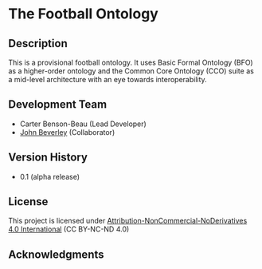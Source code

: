 # The Football Ontology

## Description

This is a provisional football ontology. It uses Basic Formal Ontology (BFO) as a higher-order ontology and the Common Core Ontology (CCO) suite as a mid-level architecture with an eye towards interoperability.

## Development Team

* Carter Benson-Beau (Lead Developer)
* [John Beverley](https://github.com/johnbeve) (Collaborator)

## Version History

* 0.1 (alpha release)

## License

This project is licensed under [Attribution-NonCommercial-NoDerivatives 4.0 International](https://creativecommons.org/licenses/by-nc-nd/4.0/) (CC BY-NC-ND 4.0) 

## Acknowledgments
